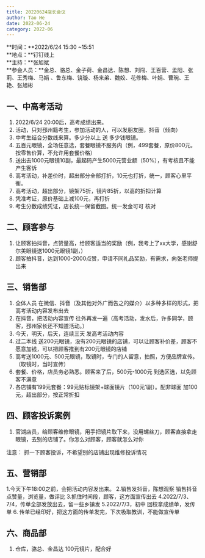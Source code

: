```yaml
---
title: 20220624店长会议
author: Tao He
date: 2022-06-24
category: 2022-06
---
```




**时间：**2022/6/24 15:30 ~15:51  
**地点：**钉钉线上   
**主持：**张旭斌  
**参会人员：**金总、骆总、金子荷、金昌达、陈想、刘闯、王百营、孟阳、张莉、王秀梅、马娟 、鲁东梅、饶璇、杨来弟、魏姣、花修梅、叶娟、曹琬、王艳、张旭彬			



## 一、中高考活动

1. 2022/6/24 20:00后，高考成绩出来。
2. 活动，只对邳州籍考生，参加活动的人，可以发朋友圈，抖音（倾向）
3. 中考生结合分数线来算。多少分以上 送 多少钱眼镜。
4. 五百元眼镜，全场任意选，套餐眼镜不服务内（例，499套餐，原价800元。按零售价算，不允许用套餐价格）
5. 送出去1000元眼镜10副，最起码产生5000元营业额（50%），有考核且不能产生客诉
6. 高考活动，补差价时，超出部分全部打折，10元也打折，统一，顾客心里平衡。
7. 高考活动，超出部分，镜架75折，镜片85折，以高的折扣计算
8. 凭准考证，原价基础上减100元，再打折
9. 考生分数成绩凭证，店长统一保留截图。统一发金可可 核对



## 二、顾客参与

1. 让顾客拍抖音，点赞量高，给顾客适当的奖励（例，我考上了xx大学，感谢舒尔美眼镜送1000元眼镜1副，）
2. 顾客拍抖音，达到1000-2000点赞，申请不同礼品奖励，有需求，向张老师提出来


## 三、销售部

1. 全体人员 在微信、抖音（及其他对外广而告之的媒介）以多种多样的形式，把高考活动内容发布出去
2. 在抖音，把活动内容宣传 往外再发一遍（高考活动，发水后，许多同学，顾客，邳州家长还不知道活动。）
3. 今天，明天，后天，连续三天 发高考活动内容
4. 过二本线 送200元眼镜，没有200元眼镜的店铺，可以让顾客补价差，顾客不愿意加钱，可以把顾客推到有200元眼镜的店铺
5. 高考送1000元、500元眼镜，取镜时，专门的人留意，拍照，方便品牌宣传。（取镜时，当时宣传）
6. 套餐、价格，店员务必熟悉。顾客来了后，500元-1000元  到选区选，以免顾客不满意
7. 各店铺有199元套餐：99元贴标镜架+球面镜片（100元1副）。配非球面 加100元，超出部分，按正常折扣




## 四、顾客投诉案例

1. 官湖店员，给顾客维修眼镜，用手把镜片取下来，没用螺丝刀，顾客直接拿走眼镜，去别的店铺了。你怎么对顾客，顾客就怎么对你

注意： 抓一下顾客投诉，不希望别的店铺出现维修投诉情况


## 五、营销部

1.今天下午18:00之前，会把活动内容发出来。
2.销售发抖音，陈想观察 销售抖音点赞量，浏览量，做评比
3.抓住时间段，顾客，这方面宣传出去
4.2022/7/3、7/4，传单全部发放出去，留一些乡镇发
5.2022/7/3，初中 回校拿成绩单，发传单
6. 传单已经印好，把这方面的传单发完，下次吸取教训，不能做宣传单




## 六、商品部

1. 仓库，骆总、金昌达 100元镜片，配合好
